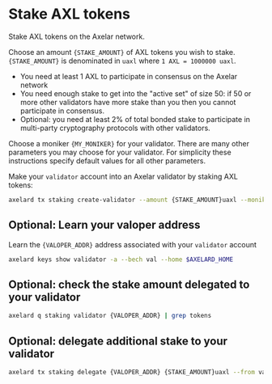 # Stake AXL tokens

Stake AXL tokens on the Axelar network.

Choose an amount `{STAKE_AMOUNT}` of AXL tokens you wish to stake. `{STAKE_AMOUNT}` is denominated in `uaxl` where `1 AXL = 1000000 uaxl`.

- You need at least 1 AXL to participate in consensus on the Axelar network
- You need enough stake to get into the "active set" of size 50: if 50 or more other validators have more stake than you then you cannot participate in consensus.
- Optional: you need at least 2% of total bonded stake to participate in multi-party cryptography protocols with other validators.

Choose a moniker `{MY_MONIKER}` for your validator. There are many other parameters you may choose for your validator. For simplicity these instructions specify default values for all other parameters.

Make your `validator` account into an Axelar validator by staking AXL tokens:

```bash
axelard tx staking create-validator --amount {STAKE_AMOUNT}uaxl --moniker "{MY_MONIKER}" --commission-rate="0.10" --commission-max-rate="0.20" --commission-max-change-rate="0.01" --min-self-delegation="1" --pubkey="$(axelard tendermint show-validator)" --from validator
```

## Optional: Learn your valoper address

Learn the `{VALOPER_ADDR}` address associated with your `validator` account

```bash
axelard keys show validator -a --bech val --home $AXELARD_HOME
```

## Optional: check the stake amount delegated to your validator

```bash
axelard q staking validator {VALOPER_ADDR} | grep tokens
```

## Optional: delegate additional stake to your validator

```bash
axelard tx staking delegate {VALOPER_ADDR} {STAKE_AMOUNT}uaxl --from validator
```
